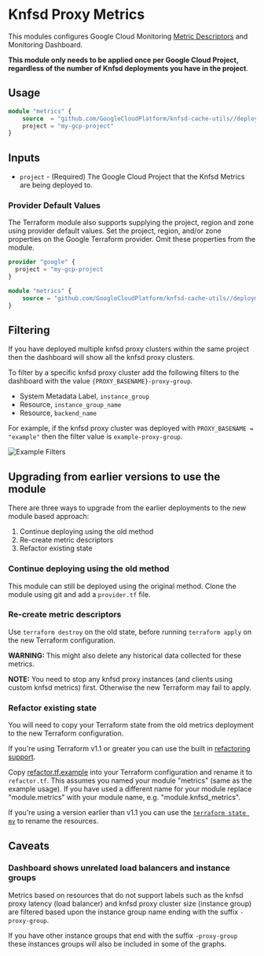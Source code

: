 # Knfsd Proxy Metrics

This modules configures Google Cloud Monitoring [Metric Descriptors](https://cloud.google.com/monitoring/custom-metrics/creating-metrics#creating_a_metric_descriptor) and Monitoring Dashboard.

**This module only needs to be applied once per Google Cloud Project, regardless of the number of Knfsd deployments you have in the project**.

## Usage

```terraform
module "metrics" {
    source  = "github.com/GoogleCloudPlatform/knfsd-cache-utils//deployment/metrics?ref=v1.0.0-beta8"
    project = "my-gcp-project"
}
```

## Inputs

* `project` - (Required) The Google Cloud Project that the Knfsd Metrics are being deployed to.

### Provider Default Values

The Terraform module also supports supplying the project, region and zone using provider default values. Set the project, region, and/or zone properties on the Google Terraform provider. Omit these properties from the module.

```terraform
provider "google" {
  project = "my-gcp-project
}

module "metrics" {
    source = "github.com/GoogleCloudPlatform/knfsd-cache-utils//deployment/metrics?ref=v1.0.0-beta8"
}
```

## Filtering

If you have deployed multiple knfsd proxy clusters within the same project then the dashboard will show all the knfsd proxy clusters.

To filter by a specific knfsd proxy cluster add the following filters to the dashboard with the value `{PROXY_BASENAME}-proxy-group`.

* System Metadata Label, `instance_group`
* Resource, `instance_group_name`
* Resource, `backend_name`

For example, if the knfsd proxy cluster was deployed with `PROXY_BASENAME = "example"` then the filter value is `example-proxy-group`.

![Example Filters](./filters.png)

## Upgrading from earlier versions to use the module

There are three ways to upgrade from the earlier deployments to the new module based approach:

1. Continue deploying using the old method
2. Re-create metric descriptors
3. Refactor existing state

### Continue deploying using the old method

This module can still be deployed using the original method. Clone the module using git and add a `provider.tf` file.

### Re-create metric descriptors

Use `terraform destroy` on the old state, before running `terraform apply` on the new Terraform configuration.

**WARNING:** This might also delete any historical data collected for these metrics.

**NOTE:** You need to stop any knfsd proxy instances (and clients using custom knfsd metrics) first. Otherwise the new Terraform may fail to apply.

### Refactor existing state

You will need to copy your Terraform state from the old metrics deployment to the new Terraform configuration.

If you're using Terraform v1.1 or greater you can use the built in [refactoring support](https://www.terraform.io/language/modules/develop/refactoring).

Copy [refactor.tf.example](./refactor.tf.example) into your Terraform configuration and rename it to `refactor.tf`. This assumes you named your module "metrics" (same as the example usage). If you have used a different name for your module replace "module.metrics" with your module name, e.g. "module.knfsd_metrics".

If you're using a version earlier than v1.1 you can use the [`terraform state mv`](https://www.terraform.io/cli/commands/state/mv) to rename the resources.

## Caveats

### Dashboard shows unrelated load balancers and instance groups

Metrics based on resources that do not support labels such as the knfsd proxy latency (load balancer) and knfsd proxy cluster size (instance group) are filtered based upon the instance group name ending with the suffix `-proxy-group`.

If you have other instance groups that end with the suffix `-proxy-group` these instances groups will also be included in some of the graphs.
